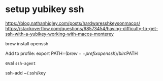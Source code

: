 # setup yubikey ssh

https://blog.nathanhigley.com/posts/hardwaresshkeysonmacos/
https://stackoverflow.com/questions/68573454/having-difficulty-to-get-ssh-with-a-yubikey-working-with-macos-monterey

brew install openssh 

Add to profile:
export PATH=$(brew --prefix openssh)/bin:$PATH

eval `ssh-agent`

ssh-add ~/.ssh/key
